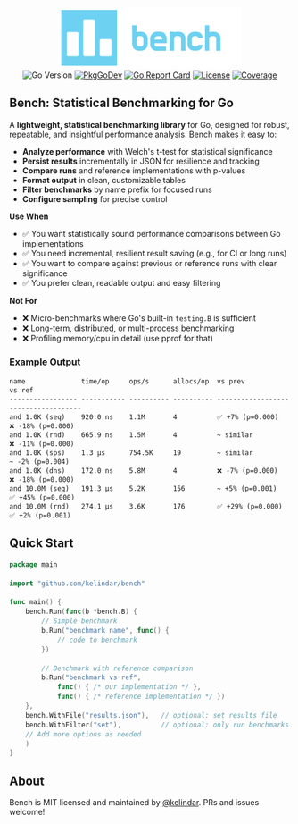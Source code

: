 <p align="center">
<img width="330" height="110" src=".github/logo.png" border="0" alt="kelindar/bench">
<br>
<img src="https://img.shields.io/github/go-mod/go-version/kelindar/bench" alt="Go Version">
<a href="https://pkg.go.dev/github.com/kelindar/bench"><img src="https://pkg.go.dev/badge/github.com/kelindar/bench" alt="PkgGoDev"></a>
<a href="https://goreportcard.com/report/github.com/kelindar/bench"><img src="https://goreportcard.com/badge/github.com/kelindar/bench" alt="Go Report Card"></a>
<a href="https://opensource.org/licenses/MIT"><img src="https://img.shields.io/badge/License-MIT-blue.svg" alt="License"></a>
<a href="https://coveralls.io/github/kelindar/bench"><img src="https://coveralls.io/repos/github/kelindar/bench/badge.svg" alt="Coverage"></a>
</p>

## Bench: Statistical Benchmarking for Go

A **lightweight, statistical benchmarking library** for Go, designed for robust, repeatable, and insightful performance analysis. Bench makes it easy to:

- **Analyze performance** with Welch's t-test for statistical significance
- **Persist results** incrementally in JSON for resilience and tracking
- **Compare runs** and reference implementations with p-values
- **Format output** in clean, customizable tables
- **Filter benchmarks** by name prefix for focused runs
- **Configure sampling** for precise control


**Use When**

* ✅ You want statistically sound performance comparisons between Go implementations
* ✅ You need incremental, resilient result saving (e.g., for CI or long runs)
* ✅ You want to compare against previous or reference runs with clear significance
* ✅ You prefer clean, readable output and easy filtering

**Not For**

* ❌ Micro-benchmarks where Go's built-in `testing.B` is sufficient
* ❌ Long-term, distributed, or multi-process benchmarking
* ❌ Profiling memory/cpu in detail (use pprof for that)

### Example Output

```
name              time/op     ops/s      allocs/op  vs prev            vs ref
----------------- ----------- ---------- ---------- ------------------ ------------------
and 1.0K (seq)    920.0 ns    1.1M       4          ✅ +7% (p=0.000)    ❌ -18% (p=0.000)
and 1.0K (rnd)    665.9 ns    1.5M       4          ~ similar          ❌ -11% (p=0.000)
and 1.0K (sps)    1.3 µs      754.5K     19         ~ similar          ~ -2% (p=0.004)
and 1.0K (dns)    172.0 ns    5.8M       4          ❌ -7% (p=0.000)    ❌ -18% (p=0.000)
and 10.0M (seq)   191.3 µs    5.2K       156        ~ +5% (p=0.001)    ✅ +45% (p=0.000)
and 10.0M (rnd)   274.1 µs    3.6K       176        ✅ +29% (p=0.000)   ✅ +2% (p=0.001)
```


## Quick Start

```go
package main

import "github.com/kelindar/bench"

func main() {
    bench.Run(func(b *bench.B) {
        // Simple benchmark
        b.Run("benchmark name", func() {
            // code to benchmark
        })

        // Benchmark with reference comparison
        b.Run("benchmark vs ref",
            func() { /* our implementation */ },
            func() { /* reference implementation */ })
    },
    bench.WithFile("results.json"),   // optional: set results file
    bench.WithFilter("set"),          // optional: only run benchmarks starting with "set"
    // Add more options as needed
    )
}
```



## About

Bench is MIT licensed and maintained by [@kelindar](https://github.com/kelindar). PRs and issues welcome! 